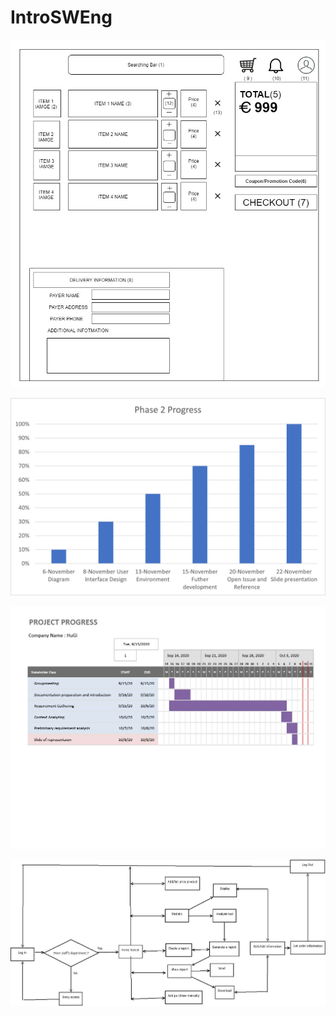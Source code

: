 # IntroSWEng

![](img/Final.jpg)

![](img/Phase2Progress.jpg)

![](img/Progress.jpg)

![](img/SaleDepNavi.jpeg)






